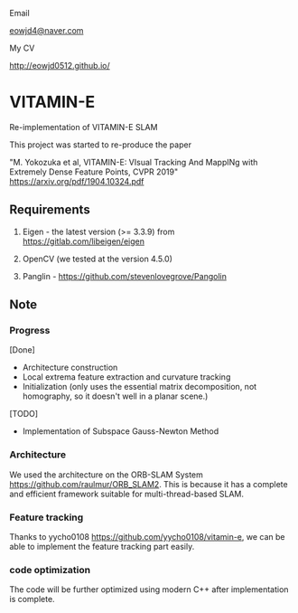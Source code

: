 Email

<eowjd4@naver.com>

My CV

<http://eowjd0512.github.io/>

# VITAMIN-E
Re-implementation of VITAMIN-E SLAM

This project was started to re-produce the paper

"M. Yokozuka et al, VITAMIN-E: VIsual Tracking And MappINg with Extremely Dense Feature Points, CVPR 2019"
<https://arxiv.org/pdf/1904.10324.pdf>

## Requirements

1. Eigen - the latest version (>= 3.3.9) from <https://gitlab.com/libeigen/eigen>

2. OpenCV (we tested at the version 4.5.0)

3. Panglin - <https://github.com/stevenlovegrove/Pangolin>

## Note

### Progress

[Done]
- Architecture construction
- Local extrema feature extraction and curvature tracking
- Initialization (only uses the essential matrix decomposition, not homography, so it doesn't well in a planar scene.)

[TODO]
- Implementation of Subspace Gauss-Newton Method

### Architecture

We used the architecture on the ORB-SLAM System <https://github.com/raulmur/ORB_SLAM2>.
This is because it has a complete and efficient framework suitable for multi-thread-based SLAM. 

### Feature tracking

Thanks to yycho0108 <https://github.com/yycho0108/vitamin-e>,
we can be able to implement the feature tracking part easily. 

### code optimization

The code will be further optimized using modern C++ after implementation is complete.
